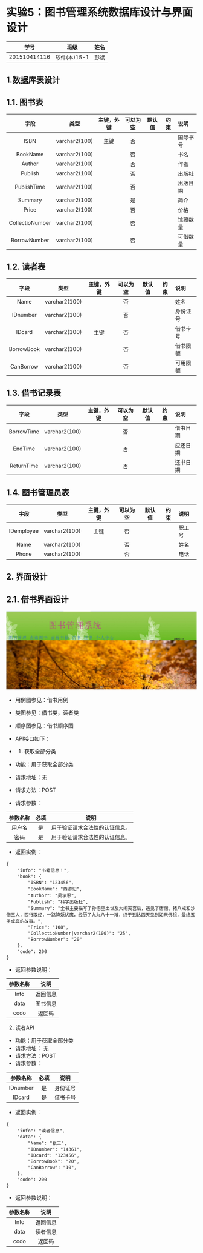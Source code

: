 # 实验5：图书管理系统数据库设计与界面设计
|学号|班级|姓名|
|:-------:|:-------------: | :----------:|
|201510414116|软件(本)15-1|彭斌|

## 1.数据库表设计

## 1.1. 图书表
|字段|类型|主键，外键|可以为空|默认值|约束|说明|
|:-------:|:-------------:|:------:|:----:|:---:|:----:|:-----|
|ISBN|varchar2(100)|主键|否|||国际书号|
|BookName|varchar2(100)| |否|||书名|
|Author|varchar2(100)| |否|||作者|
|Publish|varchar2(100)| |否|||出版社|
|PublishTime|varchar2(100)| |否|||出版日期|
|Summary|varchar2(100)| |是|||简介|
|Price|varchar2(100)| |否|||价格|
|CollectioNumber|varchar2(100)| |否|||馆藏数量|
|BorrowNumber|varchar2(100)| |否|||可借数量|

## 1.2. 读者表
|字段|类型|主键，外键|可以为空|默认值|约束|说明|
|:-------:|:-------------:|:------:|:----:|:---:|:----:|:-----|
|Name|varchar2(100)| |否|||姓名|
|IDnumber|varchar2(100)| |否|||身份证号|
|IDcard|varchar2(100)|主键|否|||借书卡号|
|BorrowBook|varchar2(100)| |否|||借书限额|
|CanBorrow|varchar2(100)| |否|||可用限额|

## 1.3. 借书记录表
|字段|类型|主键，外键|可以为空|默认值|约束|说明|
|:-------:|:-------------:|:------:|:----:|:---:|:----:|:-----|
|BorrowTime|varchar2(100)| |否|||借书日期|
|EndTime|varchar2(100)| |否|||应还日期|
|ReturnTime|varchar2(100)| |否|||还书日期|

## 1.4. 图书管理员表
|字段|类型|主键，外键|可以为空|默认值|约束|说明|
|:-------:|:-------------:|:------:|:----:|:---:|:----:|:-----|
|IDemployee|varchar2(100)|主键|否|||职工号|
|Name|varchar2(100)| |否|||姓名|
|Phone|varchar2(100)| |否|||电话|

## 2. 界面设计
## 2.1. 借书界面设计
![1](1.PNG)
- 用例图参见：借书用例
- 类图参见：借书类，读者类
- 顺序图参见：借书顺序图
- API接口如下：
- 1. 获取全部分类

- 功能：用于获取全部分类
- 请求地址：无
- 请求方法：POST
- 请求参数：

|参数名称|必填|说明|
|:-------:|:-------------: | :----------:|
|用户名|是|用于验证请求合法性的认证信息。 |
|密码|是|用于验证请求合法性的认证信息。|

- 返回实例：
```
{
    "info": "书籍信息！",
    "book": {
        "ISBN": "123456",
        "BookName": "西游记",
        "Author": "吴承恩",
        "Publish": "科学出版社",
        "Summary": "全书主要描写了孙悟空出世及大闹天宫后，遇见了唐僧、猪八戒和沙僧三人，西行取经，一路降妖伏魔，经历了九九八十一难，终于到达西天见到如来佛祖，最终五圣成真的故事。",
        "Price": "108",
        "CollectioNumber|varchar2(100)": "25",
        "BorrowNumber": "20"
    },
    "code": 200
}
```
- 返回参数说明：
    
|参数名称|说明|
|:-------:|:-------------: |
|Info|返回信息|
|data|图书信息|
|codo|返回码|

2. 读者API
- 功能：用于获取全部分类
- 请求地址： 无
- 请求方法：POST
- 请求参数：

|参数名称|必填|说明|
|:-------:|:-------------: | :----------:|
|IDnumber|是|身份证号 |
|IDcard|是|借书卡号|

- 返回实例：
```
{
    "info": "读者信息",
    "data": {
        "Name": "张三",
        "IDnumber": "14361",
        "IDcard": "123456",
        "BorrowBook": "20",
        "CanBorrow": "10",
    },
    "code": 200
}
```
- 返回参数说明：
    
|参数名称|说明|
|:-------:|:-------------: |
|Info|返回信息|
|data|读者信息|
|codo|返回码|